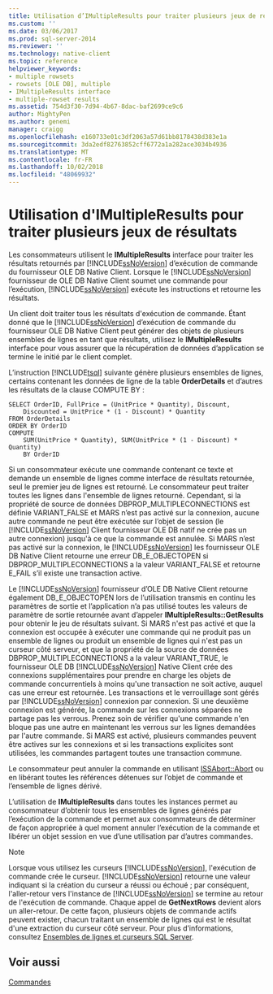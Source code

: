 ```yaml
---
title: Utilisation d’IMultipleResults pour traiter plusieurs jeux de résultats | Microsoft Docs
ms.custom: ''
ms.date: 03/06/2017
ms.prod: sql-server-2014
ms.reviewer: ''
ms.technology: native-client
ms.topic: reference
helpviewer_keywords:
- multiple rowsets
- rowsets [OLE DB], multiple
- IMultipleResults interface
- multiple-rowset results
ms.assetid: 754d3f30-7d94-4b67-8dac-baf2699ce9c6
author: MightyPen
ms.author: genemi
manager: craigg
ms.openlocfilehash: e160733e01c3df2063a57d61bb8178438d383e1a
ms.sourcegitcommit: 3da2edf82763852cff6772a1a282ace3034b4936
ms.translationtype: MT
ms.contentlocale: fr-FR
ms.lasthandoff: 10/02/2018
ms.locfileid: "48069932"
---
```

# <a name="using-imultipleresults-to-process-multiple-result-sets"></a>Utilisation d'IMultipleResults pour traiter plusieurs jeux de résultats
  Les consommateurs utilisent le **IMultipleResults** interface pour traiter les résultats retournés par [!INCLUDE[ssNoVersion](../../includes/ssnoversion-md.md)] d’exécution de commande du fournisseur OLE DB Native Client. Lorsque le [!INCLUDE[ssNoVersion](../../includes/ssnoversion-md.md)] fournisseur de OLE DB Native Client soumet une commande pour l’exécution, [!INCLUDE[ssNoVersion](../../includes/ssnoversion-md.md)] exécute les instructions et retourne les résultats.  
  
 Un client doit traiter tous les résultats d'exécution de commande. Étant donné que le [!INCLUDE[ssNoVersion](../../includes/ssnoversion-md.md)] d’exécution de commande du fournisseur OLE DB Native Client peut générer des objets de plusieurs ensembles de lignes en tant que résultats, utilisez le **IMultipleResults** interface pour vous assurer que la récupération de données d’application se termine le initié par le client complet.  
  
 L’instruction [!INCLUDE[tsql](../../includes/tsql-md.md)] suivante génère plusieurs ensembles de lignes, certains contenant les données de ligne de la table **OrderDetails** et d’autres les résultats de la clause COMPUTE BY :  
  
```  
SELECT OrderID, FullPrice = (UnitPrice * Quantity), Discount,  
    Discounted = UnitPrice * (1 - Discount) * Quantity  
FROM OrderDetails  
ORDER BY OrderID  
COMPUTE  
    SUM(UnitPrice * Quantity), SUM(UnitPrice * (1 - Discount) * Quantity)  
    BY OrderID  
```  
  
 Si un consommateur exécute une commande contenant ce texte et demande un ensemble de lignes comme interface de résultats retournée, seul le premier jeu de lignes est retourné. Le consommateur peut traiter toutes les lignes dans l'ensemble de lignes retourné. Cependant, si la propriété de source de données DBPROP_MULTIPLECONNECTIONS est définie VARIANT_FALSE et MARS n’est pas activé sur la connexion, aucune autre commande ne peut être exécutée sur l’objet de session (le [!INCLUDE[ssNoVersion](../../includes/ssnoversion-md.md)] Client fournisseur OLE DB natif ne crée pas un autre connexion) jusqu'à ce que la commande est annulée. Si MARS n’est pas activé sur la connexion, le [!INCLUDE[ssNoVersion](../../includes/ssnoversion-md.md)] les fournisseur OLE DB Native Client retourne une erreur DB_E_OBJECTOPEN si DBPROP_MULTIPLECONNECTIONS a la valeur VARIANT_FALSE et retourne E_FAIL s’il existe une transaction active.  
  
 Le [!INCLUDE[ssNoVersion](../../includes/ssnoversion-md.md)] fournisseur d’OLE DB Native Client retourne également DB_E_OBJECTOPEN lors de l’utilisation transmis en continu les paramètres de sortie et l’application n’a pas utilisé toutes les valeurs de paramètre de sortie retournée avant d’appeler **IMultipleResults::GetResults**  pour obtenir le jeu de résultats suivant. Si MARS n'est pas activé et que la connexion est occupée à exécuter une commande qui ne produit pas un ensemble de lignes ou produit un ensemble de lignes qui n'est pas un curseur côté serveur, et que la propriété de la source de données DBPROP_MULTIPLECONNECTIONS a la valeur VARIANT_TRUE, le fournisseur OLE DB [!INCLUDE[ssNoVersion](../../includes/ssnoversion-md.md)] Native Client crée des connexions supplémentaires pour prendre en charge les objets de commande concurrentiels à moins qu'une transaction ne soit active, auquel cas une erreur est retournée. Les transactions et le verrouillage sont gérés par [!INCLUDE[ssNoVersion](../../includes/ssnoversion-md.md)] connexion par connexion. Si une deuxième connexion est générée, la commande sur les connexions séparées ne partage pas les verrous. Prenez soin de vérifier qu'une commande n'en bloque pas une autre en maintenant les verrous sur les lignes demandées par l'autre commande. Si MARS est activé, plusieurs commandes peuvent être actives sur les connexions et si les transactions explicites sont utilisées, les commandes partagent toutes une transaction commune.  
  
 Le consommateur peut annuler la commande en utilisant [ISSAbort::Abort](../native-client-ole-db-interfaces/issabort-abort-ole-db.md) ou en libérant toutes les références détenues sur l’objet de commande et l’ensemble de lignes dérivé.  
  
 L’utilisation de **IMultipleResults** dans toutes les instances permet au consommateur d’obtenir tous les ensembles de lignes générés par l’exécution de la commande et permet aux consommateurs de déterminer de façon appropriée à quel moment annuler l’exécution de la commande et libérer un objet session en vue d’une utilisation par d’autres commandes.  
  
> [!NOTE]  
>  Lorsque vous utilisez les curseurs [!INCLUDE[ssNoVersion](../../includes/ssnoversion-md.md)], l'exécution de commande crée le curseur. [!INCLUDE[ssNoVersion](../../includes/ssnoversion-md.md)] retourne une valeur indiquant si la création du curseur a réussi ou échoué ; par conséquent, l'aller-retour vers l'instance de [!INCLUDE[ssNoVersion](../../includes/ssnoversion-md.md)] se termine au retour de l'exécution de commande. Chaque appel de **GetNextRows** devient alors un aller-retour. De cette façon, plusieurs objets de commande actifs peuvent exister, chacun traitant un ensemble de lignes qui est le résultat d'une extraction du curseur côté serveur. Pour plus d’informations, consultez [Ensembles de lignes et curseurs SQL Server](../native-client-ole-db-rowsets/rowsets-and-sql-server-cursors.md).  
  
## <a name="see-also"></a>Voir aussi  
 [Commandes](commands.md)  
  
  
